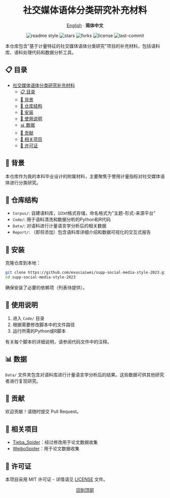 <div align="center">
<a name="readme-top"></a>

# 社交媒体语体分类研究补充材料

[English](./README.md) · **简体中文**

<!-- Badges -->
<p>
  <img src="https://img.shields.io/badge/readme%20style-standard-brightgreen.svg" alt="readme style">
  <img src="https://img.shields.io/github/stars/exusiaiwei/supp-social-media-style-2023" alt="stars">
  <img src="https://img.shields.io/github/forks/exusiaiwei/supp-social-media-style-2023" alt="forks">
  <img src="https://img.shields.io/github/license/exusiaiwei/supp-social-media-style-2023" alt="license">
  <img src="https://img.shields.io/github/last-commit/exusiaiwei/supp-social-media-style-2023" alt="last-commit">
</p>

</div>


本仓库包含"基于计量特征的社交媒体语体分类研究"项目的补充材料，包括语料库、语料处理代码和数据分析工具。

## 📋 目录

- [社交媒体语体分类研究补充材料](#社交媒体语体分类研究补充材料)
  - [📋 目录](#-目录)
  - [🌟 背景](#-背景)
  - [📁 仓库结构](#-仓库结构)
  - [🔧 安装](#-安装)
  - [🚀 使用说明](#-使用说明)
  - [📊 数据](#-数据)
  - [🤝 贡献](#-贡献)
  - [🔗 相关项目](#-相关项目)
  - [📄 许可证](#-许可证)

## 🌟 背景

本仓库作为我的本科毕业设计的附属材料，主要聚焦于使用计量指标对社交媒体语体进行分类研究。

## 📁 仓库结构

- `Corpus/`: 自建语料库，以txt格式存储，命名格式为"主题-形式-来源平台"
- `Code/`: 用于语料清洗和数据分析的Python和R代码
- `Data/`: 对语料进行计量语言学分析后的相关数据
- `Report/`: （即将添加）包含语料库详细介绍和数据可视化的交互式报告

## 🔧 安装

克隆仓库到本地：

```bash
git clone https://github.com/exusiaiwei/supp-social-media-style-2023.git
cd supp-social-media-style-2023
```

确保安装了必要的依赖项（列表待提供）。

## 🚀 使用说明

1. 进入 `Code/` 目录
2. 根据需要修改脚本中的文件路径
3. 运行所需的Python或R脚本

有关每个脚本的详细说明，请参阅代码文件中的注释。

## 📊 数据

`Data/` 文件夹包含对语料库进行计量语言学分析后的结果。这些数据可供其他研究者进行复现研究。

## 🤝 贡献

欢迎贡献！请随时提交 Pull Request。

## 🔗 相关项目

- [Tieba_Spider](https://github.com/Aqua-Dream/Tieba_Spider)：经过修改用于论文数据收集
- [WeiboSpider](https://github.com/nghuyong/WeiboSpider)：用于论文数据收集

## 📄 许可证

本项目采用 MIT 许可证 - 详情请见 [LICENSE](LICENSE) 文件。

<div align="center">
  <p>
    <a href="#-社交媒体语体分类研究补充材料">回到顶部</a>
  </p>
</div>